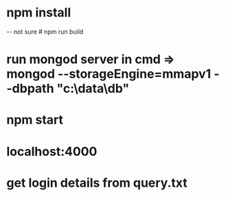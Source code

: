 # npm install
 -- not sure # npm run build
# run mongod server in cmd => mongod --storageEngine=mmapv1 --dbpath  "c:\data\db"
# npm start
# localhost:4000
# get login details from query.txt